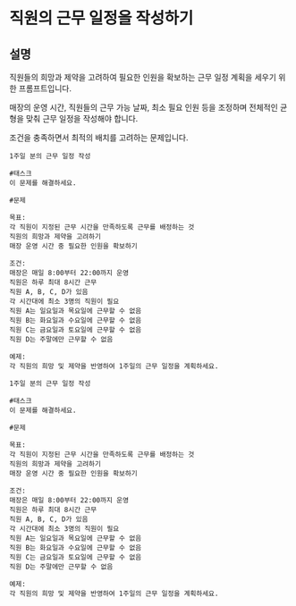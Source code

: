 # 직원의 근무 일정을 작성하기

## 설명
직원들의 희망과 제약을 고려하여 필요한 인원을 확보하는 근무 일정 계획을 세우기 위한 프롬프트입니다.

매장의 운영 시간, 직원들의 근무 가능 날짜, 최소 필요 인원 등을 조정하며 전체적인 균형을 맞춰 근무 일정을 작성해야 합니다.

조건을 충족하면서 최적의 배치를 고려하는 문제입니다.

```plaintext
1주일 분의 근무 일정 작성

#태스크
이 문제를 해결하세요.

#문제

목표:
각 직원이 지정된 근무 시간을 만족하도록 근무를 배정하는 것
직원의 희망과 제약을 고려하기 
매장 운영 시간 중 필요한 인원을 확보하기

조건:
매장은 매일 8:00부터 22:00까지 운영
직원은 하루 최대 8시간 근무
직원 A, B, C, D가 있음
각 시간대에 최소 3명의 직원이 필요
직원 A는 일요일과 목요일에 근무할 수 없음
직원 B는 화요일과 수요일에 근무할 수 없음
직원 C는 금요일과 토요일에 근무할 수 없음
직원 D는 주말에만 근무할 수 없음

예제:
각 직원의 희망 및 제약을 반영하여 1주일의 근무 일정을 계획하세요.
```

```plaintext
1주일 분의 근무 일정 작성

#태스크
이 문제를 해결하세요.

#문제

목표:
각 직원이 지정된 근무 시간을 만족하도록 근무를 배정하는 것
직원의 희망과 제약을 고려하기 
매장 운영 시간 중 필요한 인원을 확보하기

조건:
매장은 매일 8:00부터 22:00까지 운영
직원은 하루 최대 8시간 근무
직원 A, B, C, D가 있음
각 시간대에 최소 3명의 직원이 필요
직원 A는 일요일과 목요일에 근무할 수 없음
직원 B는 화요일과 수요일에 근무할 수 없음
직원 C는 금요일과 토요일에 근무할 수 없음
직원 D는 주말에만 근무할 수 없음

예제:
각 직원의 희망 및 제약을 반영하여 1주일의 근무 일정을 계획하세요.
```